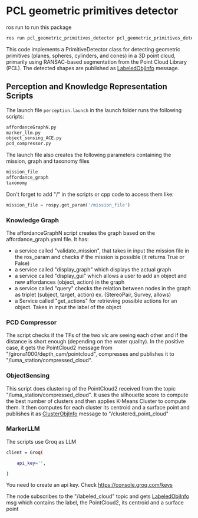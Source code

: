 # PCL geometric primitives detector
ros run to run this package
```bash
ros run pcl_geometric_primitives_detector pcl_geometric_primitives_detector
```

This code implements a PrimitiveDetector class for detecting geometric primitives (planes, spheres, cylinders, and cones) in a 3D point cloud, primarily using RANSAC-based segmentation from the Point Cloud Library (PCL). The detected shapes are published as [LabeledObjInfo](https://github.com/cernicarlo/bt_ace/blob/master/pcl_geometric_primitives_detector/msg/LabeledObjInfo.msg) message.
## Perception and Knowledge Representation Scripts
The launch file `perception.launch` in the launch folder runs the following scripts:
```bash
affordanceGraphN.py
marker_llm.py
object_sensing_ACE.py
pcd_compressor.py
```
The launch file also creates the following parameters containing the mission, graph and taxonomy files
```bash
mission_file
affordance_graph
taxonomy
```
Don't forget to add "/" in the scripts or cpp code to access them like:
```python
mission_file = rospy.get_param('/mission_file')
```
### Knowledge Graph
The affordanceGraphN script creates the graph based on the affordance_graph.yaml file. 
It has:
*  a service called "validate_mission", that takes in input the mission file in the ros_param and checks if the mission is possible (it returns True or False)
*  a service called "display_graph" which displays the actual graph
*  a service called "display_gui" which allows a user to add an object and new affordances (object, action) in the graph
*  a service called "query" checks the relation between nodes in the graph as triplet (subject, target, action) ex. (StereoPair, Survey, allows)
*  a Service called "get_actions" for retrieving possible actions for an object. Takes in input the label of the object

### PCD Compressor
The script checks if the TFs of the two vlc are seeing each other and if the distance is short enough (depending on the water quality). In the positive case, it gets the PointCloud2 message from "/girona1000/depth_cam/pointcloud", compresses and publishes it to "/luma_station/compressed_cloud".

### ObjectSensing
This script does clustering of the PointCloud2 received from the topic "/luma_station/compressed_cloud".
It uses the silhouette score to compute the best number of clusters and then applies K-Means Cluster to compute them. 
It then computes for each cluster its centroid and a surface point and publishes it as [ClusterObjInfo](https://github.com/cernicarlo/bt_ace/blob/master/pcl_geometric_primitives_detector/msg/ClusterObjInfo.msg) message to "/clustered_point_cloud"

### MarkerLLM
The scripts use Groq as LLM
```bash
client = Groq(

    api_key='',

)
```
You need to create an api key. Check https://console.groq.com/keys

The node subscribes to the "/labeled_cloud" topic and gets [LabeledObjInfo](https://github.com/cernicarlo/bt_ace/blob/master/pcl_geometric_primitives_detector/msg/LabeledObjInfo.msg) msg which contains the label, the PointCloud2, its centroid and a surface point

